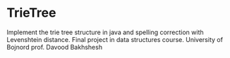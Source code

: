 # TrieTree
Implement the trie tree structure in java and spelling correction with Levenshtein distance.
Final project in data structures course.
University of Bojnord
prof. Davood Bakhshesh

